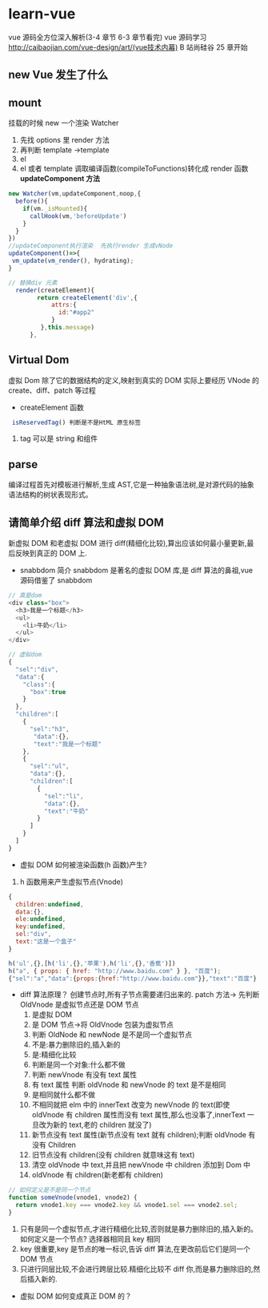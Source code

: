 # learn-vue

vue 源码全方位深入解析(3-4 章节 6-3 章节看完)
vue 源码学习
http://caibaojian.com/vue-design/art/(vue技术内幕)
B 站尚硅谷 25 章开始

## new Vue 发生了什么

## mount

挂载的时候 new 一个渲染 Watcher

1. 先找 options 里 render 方法
2. 再判断 template ->template
3. el
4. el 或者 template 调取编译函数(compileToFunctions)转化成 render 函数
   **updateComponent 方法**

```js
new Watcher(vm,updateComponent,noop,{
  before(){
    if(vm._isMounted){
      callHook(vm,'beforeUpdate')
    }
  }
})
//updateComponent执行渲染  先执行render 生成vNode
updateComponent()=>{
 vm_update(vm_render(), hydrating);
}
```

```js
// 替换div 元素
  render(createElement){
        return createElement('div',{
            attrs:{
              id:"#app2"
            }
         },this.message)
      },
```

## Virtual Dom

虚拟 Dom 除了它的数据结构的定义,映射到真实的 DOM 实际上要经历 VNode 的 create、diff、patch 等过程

- createElement 函数

```js
 isReservedTag() 判断是不是HtML 原生标签
```

1. tag 可以是 string 和组件

## parse

编译过程首先对模板进行解析,生成 AST,它是一种抽象语法树,是对源代码的抽象语法结构的树状表现形式。

## 请简单介绍 diff 算法和虚拟 DOM

新虚拟 DOM 和老虚拟 DOM 进行 diff(精细化比较),算出应该如何最小量更新,最后反映到真正的 DOM 上.

- snabbdom 简介
  snabbdom 是著名的虚拟 DOM 库,是 diff 算法的鼻祖,vue 源码借鉴了 snabbdom

```js
// 真是dom
<div class="box">
  <h3>我是一个标题</h3>
  <ul>
    <li>牛奶</li>
  </ul>
</div>
```

```js
// 虚拟dom
{
  "sel":"div",
  "data":{
    "class":{
      "box":true
    }
  },
  "children":[
    {
      "sel":"h3",
       "data":{},
       "text":"我是一个标题"
    },
    {
      "sel":"ul",
      "data":{},
      "children":[
        {
          "sel":"li",
          "data":{},
          "text":"牛奶"
        }
      ]
    }
  ]
}
```

- 虚拟 DOM 如何被渲染函数(h 函数)产生?

1. h 函数用来产生虚拟节点(Vnode)

```js
{
  children:undefined,
  data:{},
  ele:undefined,
  key:undefined,
  sel:"div",
  text:"这是一个盒子"
}
```

```js
h('ul',{},[h('li',{},'苹果'),h('li',{},'香蕉')])
h("a", { props: { href: "http://www.baidu.com" } }, "百度");
{"sel":"a","data":{props:{href:"http://www.baidu.com"}},"text":"百度"}
```

- diff 算法原理？
  创建节点时,所有子节点需要递归出来的.
  patch 方法-> 先判断 OldVnode 是虚拟节点还是 DOM 节点
  1. 是虚拟 DOM
  2. 是 DOM 节点->将 OldVnode 包装为虚拟节点
  3. 判断 OldNode 和 newNode 是不是同一个虚拟节点
  4. 不是:暴力删除旧的,插入新的
  5. 是:精细化比较
  6. 判断是同一个对象:什么都不做
  7. 判断 newVnode 有没有 text 属性
  8. 有 text 属性 判断 oldVnode 和 newVnode 的 text 是不是相同
  9. 是相同就什么都不做
  10. 不相同就把 elm 中的 innerText 改变为 newVnode 的 text(即使 oldVnode 有 children 属性而没有 text 属性,那么也没事了,innerText 一旦改为新的 text,老的 children 就没了)
  11. 新节点没有 text 属性(新节点没有 text 就有 children);判断 oldVnode 有没有 Children
  12. 旧节点没有 children(没有 children 就意味这有 text)
  13. 清空 oldVnode 中 text,并且把 newVnode 中 children 添加到 Dom 中
  14. oldVnode 有 children(新老都有 children)

```js
// 如何定义是不是同一个节点
function someVnode(vnode1, vnode2) {
  return vnode1.key === vnode2.key && vnode1.sel === vnode2.sel;
}
```

1. 只有是同一个虚拟节点,才进行精细化比较,否则就是暴力删除旧的,插入新的。
   如何定义是一个节点? 选择器相同且 key 相同
2. key 很重要,key 是节点的唯一标识,告诉 diff 算法,在更改前后它们是同一个 DOM 节点
3. 只进行同层比较,不会进行跨层比较.精细化比较不 diff 你,而是暴力删除旧的,然后插入新的.

- 虚拟 DOM 如何变成真正 DOM 的？
